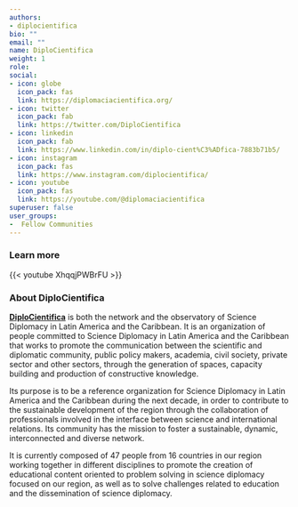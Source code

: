 ```yaml
---
authors:
- diplocientifica
bio: ""
email: ""
name: DiploCientifica
weight: 1
role: 
social:
- icon: globe
  icon_pack: fas
  link: https://diplomaciacientifica.org/
- icon: twitter
  icon_pack: fab
  link: https://twitter.com/DiploCientifica
- icon: linkedin
  icon_pack: fab
  link: https://www.linkedin.com/in/diplo-cient%C3%ADfica-7883b71b5/
- icon: instagram
  icon_pack: fas
  link: https://www.instagram.com/diplocientifica/
- icon: youtube
  icon_pack: fas
  link: https://youtube.com/@diplomaciacientifica
superuser: false
user_groups:
-  Fellow Communities
---
```


### Learn more

{{< youtube XhqqjPWBrFU >}} 

### About DiploCientifica

**[DiploCientifica](https://diplomaciacientifica.org/)** is both the network and the observatory of Science Diplomacy in Latin America and the Caribbean. It is an organization of people committed to Science Diplomacy in Latin America and the Caribbean that works to promote the communication between the scientific and diplomatic community, public policy makers, academia, civil society, private sector and other sectors, through the generation of spaces, capacity building and production of constructive knowledge.

Its purpose is to be a reference organization for Science Diplomacy in Latin America and the Caribbean during the next decade, in order to contribute to the sustainable development of the region through the collaboration of professionals involved in the interface between science and international relations. Its community has the mission to foster a sustainable, dynamic, interconnected and diverse network.	

It is currently composed of 47 people from 16 countries in our region working together in different disciplines to promote the creation of educational content oriented to problem solving in science diplomacy focused on our region, as well as to solve challenges related to education and the dissemination of science diplomacy. 
